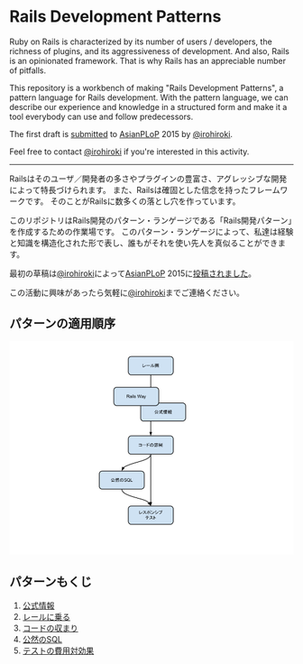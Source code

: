 Rails Development Patterns
==============

Ruby on Rails is characterized by its number of users / developers, the richness of plugins, and its aggressiveness of development.
And also, Rails is an opinionated framework.
That is why Rails has an appreciable number of pitfalls.

This repository is a workbench of making "Rails Development Patterns", a pattern language for Rails development.
With the pattern language, we can describe our experience and knowledge in a structured form and make it a tool everybody can use and follow predecessors.

The first draft is [submitted](http://patterns-wg.fuka.info.waseda.ac.jp/asianplop/proceedings2015/AsianPLoP_2015_submission_3.pdf) to [AsianPLoP](http://patterns-wg.fuka.info.waseda.ac.jp/asianplop/) 2015 by [@irohiroki](https://github.com/irohiroki).

Feel free to contact [@irohiroki](https://github.com/irohiroki) if you're interested in this activity.

- - -

Railsはそのユーザ／開発者の多さやプラグインの豊富さ、アグレッシブな開発によって特長づけられます。
また、Railsは確固とした信念を持ったフレームワークです。
そのことがRailsに数多くの落とし穴を作っています。

このリポジトリはRails開発のパターン・ランゲージである「Rails開発パターン」を作成するための作業場です。
このパターン・ランゲージによって、私達は経験と知識を構造化された形で表し、誰もがそれを使い先人を真似ることができます。

最初の草稿は[@irohiroki](https://github.com/irohiroki)によって[AsianPLoP](http://patterns-wg.fuka.info.waseda.ac.jp/asianplop/) 2015に[投稿されました](http://patterns-wg.fuka.info.waseda.ac.jp/asianplop/proceedings2015/AsianPLoP_2015_submission_3.pdf)。

この活動に興味があったら気軽に[@irohiroki](https://github.com/irohiroki)までご連絡ください。


パターンの適用順序
------------------

![Sequence of patterns](images/sequence.png)

パターンもくじ
--------------

1. [公式情報](markdown/official_information.md)
1. [レールに乗る](markdown/riding_rails.md)
1. [コードの収まり](markdown/code_placement.md)
1. [公然のSQL](markdown/not-so-secret_sql.md)
1. [テストの費用対効果](markdown/cost-effective_test.md)

